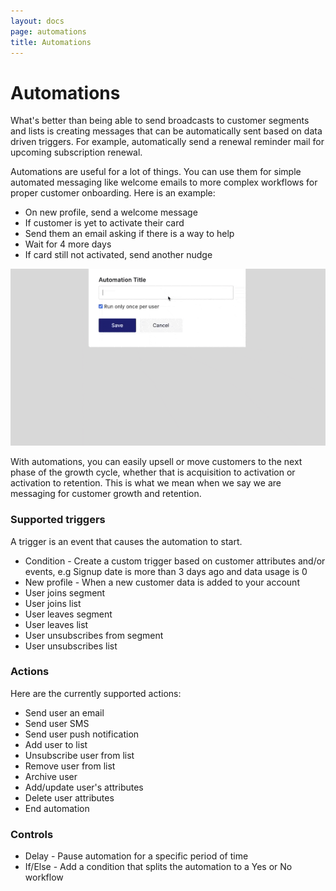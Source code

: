 ```yaml
---
layout: docs
page: automations
title: Automations
---
```


# Automations

What's better than being able to send broadcasts to customer segments and lists is creating messages that can be automatically sent based on data driven triggers. For example, automatically send a renewal reminder mail for upcoming subscription renewal.

Automations are useful for a lot of things. You can use them for simple automated messaging like welcome emails to more complex workflows for proper customer onboarding. Here is an example:

- On new profile, send a welcome message
- If customer is yet to activate their card
- Send them an email asking if there is a way to help
- Wait for 4 more days
- If card still not activated, send another nudge

![Automations](/assets/images/docs/automations.gif)

With automations, you can easily upsell or move customers to the next phase of the growth cycle, whether that is acquisition to activation or activation to retention. This is what we mean when we say we are messaging for customer growth and retention.

### Supported triggers

A trigger is an event that causes the automation to start.

- Condition - Create a custom trigger based on customer attributes and/or events, e.g Signup date is more than 3 days ago and data usage is 0
- New profile - When a new customer data is added to your account
- User joins segment
- User joins list
- User leaves segment
- User leaves list
- User unsubscribes from segment
- User unsubscribes list

### Actions

Here are the currently supported actions:

- Send user an email
- Send user SMS
- Send user push notification
- Add user to list
- Unsubscribe user from list
- Remove user from list
- Archive user
- Add/update user's attributes
- Delete user attributes
- End automation

### Controls

- Delay - Pause automation for a specific period of time
- If/Else - Add a condition that splits the automation to a Yes or No workflow
